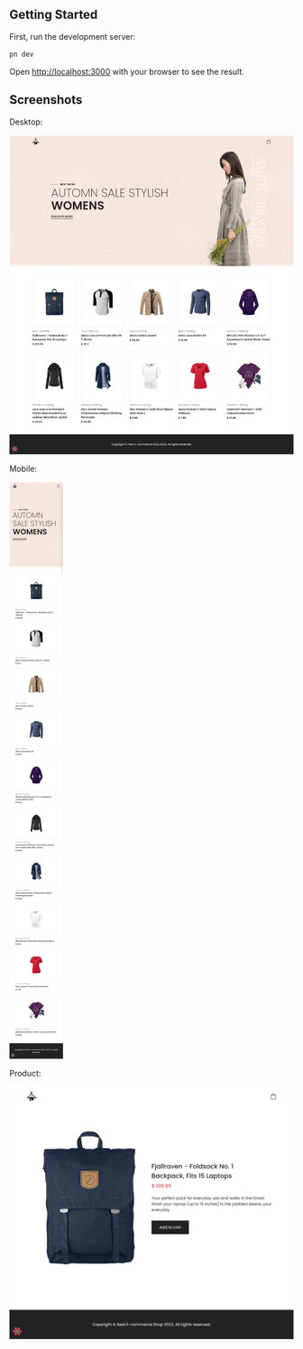 ## Getting Started

First, run the development server:

```bash
pn dev
```

Open [http://localhost:3000](http://localhost:3000) with your browser to see the result.

## Screenshots

Desktop:

![Desktop](screenshot-desktop.png)

Mobile:

![Mobile](screenshot-mobile.png)

Product:

![Product](screenshot-product.png)
